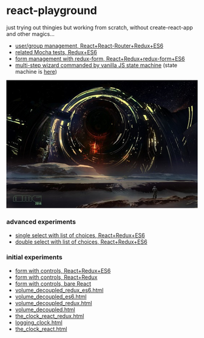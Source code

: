 # react-playground
just trying out thingies but working from scratch, without create-react-app and other magics...

- [user/group management, React+React-Router+Redux+ES6](http://rawgit.com/Muzietto/react-playground/master/combo_boxes/twopages_es6.html)
- [related Mocha tests, Redux+ES6](http://rawgit.com/Muzietto/react-playground/master/combo_boxes/twopages_Mocha.html)
- [form management with redux-form, React+Redux+redux-form+ES6](http://rawgit.com/Muzietto/react-playground/master/redux-form/simple/simple.html)
- [multi-step wizard commanded by vanilla JS state machine](http://rawgit.com/Muzietto/react-playground/master/b_stateMachine/complex_templates/complex_templates.html) (state machine is [here](https://github.com/Muzietto/react-playground/blob/master/b_stateMachine/complex_templates/jsx/state_machine/steps.js))

![playground](https://raw.githubusercontent.com/Muzietto/react-playground/master/docs/giants_in_the_playground.jpg)

### advanced experiments
- [single select with list of choices, React+Redux+ES6](http://rawgit.com/Muzietto/react-playground/master/combo_boxes/selectlist_red_es6.html)
- [double select with list of choices, React+Redux+ES6](http://rawgit.com/Muzietto/react-playground/master/combo_boxes/composite_es6.html)

### initial experiments
- [form with controls, React+Redux+ES6](http://rawgit.com/Muzietto/react-playground/master/the_book/chapter7/form02_redux_es6/form02_redux_es6.html)
- [form with controls, React+Redux](http://rawgit.com/Muzietto/react-playground/master/the_book/chapter7/form02_redux/lots_of_controls.html)
- [form with controls, bare React](http://rawgit.com/Muzietto/react-playground/master/the_book/chapter7/form02/lots_of_controls.html)
- [volume_decoupled_redux_es6.html](http://rawgit.com/Muzietto/react-playground/master/the_book/chapter6/volume_decoupled_redux_es6/volume_decoupled_redux_es6.html)
- [volume_decoupled_es6.html](http://rawgit.com/Muzietto/react-playground/master/the_book/chapter6/volume_decoupled_es6/volume_decoupled_es6.html)
- [volume_decoupled_redux.html](http://rawgit.com/Muzietto/react-playground/master/the_book/chapter6/volume_decoupled_redux/volume_decoupled_redux.html)
- [volume_decoupled.html](http://rawgit.com/Muzietto/react-playground/master/the_book/chapter6/volume_decoupled/volume_decoupled.html)
- [the_clock_react_redux.html](http://rawgit.com/Muzietto/react-playground/master/the_book/chapter4/the_clock_react_redux.html)
- [logging_clock.html](http://rawgit.com/Muzietto/react-playground/master/the_book/chapter5/logging_clock/logging_clock.html)
- [the_clock_react.html](http://rawgit.com/Muzietto/react-playground/master/the_book/chapter4/the_clock_react.html)
